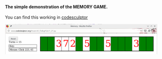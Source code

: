 #### The simple demonstration of the MEMORY GAME.
You can find this working in [codesculptor](http://www.codeskulptor.org/#user45_f3dkgFG4r7_27.py)

![THE MEMORY GAME](memory_game.png)




